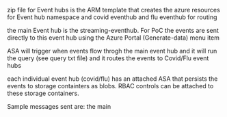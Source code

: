 zip file for Event hubs is the ARM template that creates the azure resources for Event hub namespace and covid eventhub and flu eventhub for routing


the main Event hub is the streaming-eventhub. For PoC the events are sent directly to this event hub using the Azure Portal (Generate-data) 
menu item

ASA will trigger when events flow throgh the main event hub and it will run the query (see query txt file) and it routes the 
events to Covid/Flu event hubs

each individual event hub (covid/flu) has an attached ASA that persists the events to storage containters as blobs. RBAC controls can 
be attached to these storage containers. 


Sample messages sent are: 
the main 
